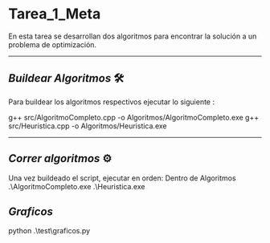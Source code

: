 # Tarea_1_Meta
En esta tarea se desarrollan dos algoritmos para encontrar la solución a un problema de optimización.

---

## *Buildear Algoritmos* 🛠️
Para buildear los algoritmos respectivos ejecutar lo siguiente :

g++ src/AlgoritmoCompleto.cpp -o Algoritmos/AlgoritmoCompleto.exe
g++ src/Heuristica.cpp -o Algoritmos/Heuristica.exe

---

## *Correr algoritmos* ⚙️
Una vez buildeado el script, ejecutar en orden:
Dentro de Algoritmos
.\AlgoritmoCompleto.exe
.\Heuristica.exe

## *Graficos*
python .\test\graficos.py